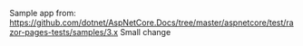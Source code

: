 Sample app from: https://github.com/dotnet/AspNetCore.Docs/tree/master/aspnetcore/test/razor-pages-tests/samples/3.x
Small change
